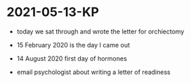 # 2021-05-13-KP

- today we sat through and wrote the letter for orchiectomy 

- 15 February 2020 is the day I came out 

- 14 August 2020 first day of hormones

- email psychologist about writing a letter of readiness 

